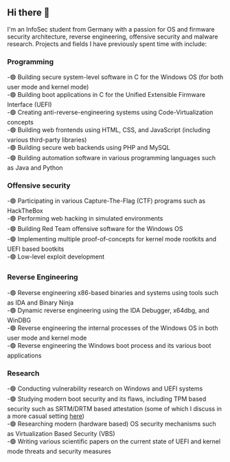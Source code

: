 ## Hi there 👋

I'm an InfoSec student from Germany with a passion for OS and firmware security architecture, reverse engineering, offensive security and malware research. Projects and fields I have previously spent time with include:  

### Programming
-🟢 Building secure system-level software in C for the Windows OS (for both user mode and kernel mode)  
-🟢 Building boot applications in C for the Unified Extensible Firmware Interface (UEFI)  
-🟢 Creating anti-reverse-engineering systems using Code-Virtualization concepts  
-🟢 Building web frontends using HTML, CSS, and JavaScript (including various third-party libraries)  
-🟢 Building secure web backends using PHP and MySQL  
-🟢 Building automation software in various programming languages such as Java and Python  

### Offensive security
-🟢 Participating in various Capture-The-Flag (CTF) programs such as HackTheBox  
-🟢 Performing web hacking in simulated environments  
-🟢 Building Red Team offensive software for the Windows OS  
-🟢 Implementing multiple proof-of-concepts for kernel mode rootkits and UEFI based bootkits  
-🟢 Low-level exploit development  

### Reverse Engineering
-🟢 Reverse engineering x86-based binaries and systems using tools such as IDA and Binary Ninja  
-🟢 Dynamic reverse engineering using the IDA Debugger, x64dbg, and WinDBG  
-🟢 Reverse engineering the internal processes of the Windows OS in both user mode and kernel mode  
-🟢 Reverse engineering the Windows boot process and its various boot applications  

### Research
-🟢 Conducting vulnerability research on Windows and UEFI systems  
-🟢 Studying modern boot security and its flaws, including TPM based security such as SRTM/DRTM based attestation (some of which I discuss in a more casual setting [here](https://never-unsealed.gitbook.io/blog))  
-🟢 Researching modern (hardware based) OS security mechanisms such as Virtualization Based Security (VBS)  
-🟢 Writing various scientific papers on the current state of UEFI and kernel mode threats and security measures  

<!--
**never-unsealed/never-unsealed** is a ✨ _special_ ✨ repository because its `README.md` (this file) appears on your GitHub profile.

Here are some ideas to get you started:

- 🔭 I’m currently working on ...
- 🌱 I’m currently learning ...
- 👯 I’m looking to collaborate on ...
- 🤔 I’m looking for help with ...
- 💬 Ask me about ...
- 📫 How to reach me: ...
- 😄 Pronouns: ...
- ⚡ Fun fact: ...
-->
